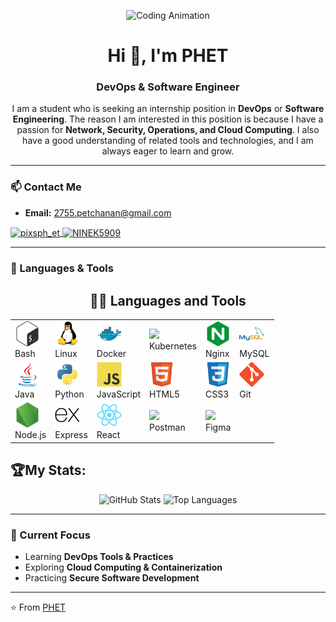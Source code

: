 <p align="center">
  <img src="https://media1.giphy.com/media/v1.Y2lkPTc5MGI3NjExNTFibGtiZWxsMXZhczR3cGwwamRycGljNm40amNrZGduMTRneG45aiZlcD12MV9pbnRlcm5hbF9naWZfYnlfaWQmY3Q9cw/UmWpVKOvNEv6CHVtl7/giphy.gif" width="150" heigh="160" alt="Coding Animation">
</p>
<h1 align="center">Hi 👋, I'm PHET</h1>
<h3 align="center">DevOps & Software Engineer </h3>
<p align="center">
I am a student who is seeking an internship position in <b>DevOps</b> or <b>Software Engineering</b>.  
The reason I am interested in this position is because I have a passion for <b>Network, Security, Operations, and Cloud Computing</b>.  
I also have a good understanding of related tools and technologies, and I am always eager to learn and grow.
</p>

---

### 📫 Contact Me  
- **Email:** 2755.petchanan@gmail.com  

<p align="left">
<a href="https://instagram.com/pixsph_et" target="blank">
  <img align="center" src="https://raw.githubusercontent.com/rahuldkjain/github-profile-readme-generator/master/src/images/icons/Social/instagram.svg" alt="pixsph_et" height="30" width="40" />
</a>
<a href="https://discord.gg/NINEK5909" target="blank">
  <img align="center" src="https://raw.githubusercontent.com/rahuldkjain/github-profile-readme-generator/master/src/images/icons/Social/discord.svg" alt="NINEK5909" height="30" width="40" />
</a>
</p>

---

### 🚀 Languages & Tools

<h2 align="center">👨‍💻 Languages and Tools</h2>

<table>
  <tr>
    <td><img src="https://raw.githubusercontent.com/devicons/devicon/master/icons/bash/bash-original.svg" width="40"/><br>Bash</td>
    <td><img src="https://raw.githubusercontent.com/devicons/devicon/master/icons/linux/linux-original.svg" width="40"/><br>Linux</td>
    <td><img src="https://raw.githubusercontent.com/devicons/devicon/master/icons/docker/docker-original.svg" width="40"/><br>Docker</td>
    <td><img src="https://www.vectorlogo.zone/logos/kubernetes/kubernetes-icon.svg" width="40"/><br>Kubernetes</td>
    <td><img src="https://raw.githubusercontent.com/devicons/devicon/master/icons/nginx/nginx-original.svg" width="40"/><br>Nginx</td>
    <td><img src="https://raw.githubusercontent.com/devicons/devicon/master/icons/mysql/mysql-original-wordmark.svg" width="40"/><br>MySQL</td>
  </tr>
  <tr>
    <td><img src="https://raw.githubusercontent.com/devicons/devicon/master/icons/java/java-original.svg" width="40"/><br>Java</td>
    <td><img src="https://raw.githubusercontent.com/devicons/devicon/master/icons/python/python-original.svg" width="40"/><br>Python</td>
    <td><img src="https://raw.githubusercontent.com/devicons/devicon/master/icons/javascript/javascript-original.svg" width="40"/><br>JavaScript</td>
    <td><img src="https://raw.githubusercontent.com/devicons/devicon/master/icons/html5/html5-original.svg" width="40"/><br>HTML5</td>
    <td><img src="https://raw.githubusercontent.com/devicons/devicon/master/icons/css3/css3-original.svg" width="40"/><br>CSS3</td>
    <td><img src="https://raw.githubusercontent.com/devicons/devicon/master/icons/git/git-original.svg" width="40"/><br>Git</td>
  </tr>
  <tr>
    <td><img src="https://raw.githubusercontent.com/devicons/devicon/master/icons/nodejs/nodejs-original.svg" width="40"/><br>Node.js</td>
    <td><img src="https://raw.githubusercontent.com/devicons/devicon/master/icons/express/express-original.svg" width="40"/><br>Express</td>
    <td><img src="https://raw.githubusercontent.com/devicons/devicon/master/icons/react/react-original.svg" width="40"/><br>React</td>
    <td><img src="https://www.vectorlogo.zone/logos/getpostman/getpostman-icon.svg" width="40"/><br>Postman</td>
    <td><img src="https://www.vectorlogo.zone/logos/figma/figma-icon.svg" width="40"/><br>Figma</td>
  </tr>
</table>

## 🏆My Stats:
<p align="center">
  <img 
    src="https://github-readme-stats.vercel.app/api?username=pixsphet&show_icons=true&theme=radical&hide_border=true" 
    alt="GitHub Stats" 
    height="170"
  />
  <img 
    src="https://github-readme-stats.vercel.app/api/top-langs/?username=pixsphet&layout=compact&theme=radical&hide_border=true" 
    alt="Top Languages" 
    height="170"
  />
</p>


---

### 🌱 Current Focus
- Learning **DevOps Tools & Practices**  
- Exploring **Cloud Computing & Containerization**  
- Practicing **Secure Software Development**

---



⭐️ From [PHET](https://github.com/pixsph-et)
